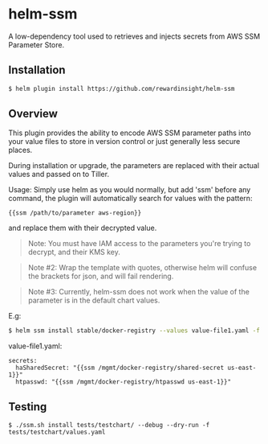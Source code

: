 # helm-ssm
A low-dependency tool used to retrieves and injects secrets from AWS SSM Parameter Store.

## Installation
```bash
$ helm plugin install https://github.com/rewardinsight/helm-ssm
```

## Overview
This plugin provides the ability to encode AWS SSM parameter paths into your
value files to store in version control or just generally less secure places.

During installation or upgrade, the parameters are replaced with their actual values
and passed on to Tiller.

Usage:
Simply use helm as you would normally, but add 'ssm' before any command,
the plugin will automatically search for values with the pattern:
```
{{ssm /path/to/parameter aws-region}}
```
and replace them with their decrypted value.
>Note: You must have IAM access to the parameters you're trying to decrypt, and their KMS key.

>Note #2: Wrap the template with quotes, otherwise helm will confuse the brackets for json, and will fail rendering.

>Note #3: Currently, helm-ssm does not work when the value of the parameter is in the default chart values.

E.g:
```bash
$ helm ssm install stable/docker-registry --values value-file1.yaml -f value-file2.yaml
```

value-file1.yaml:
```
secrets:
  haSharedSecret: "{{ssm /mgmt/docker-registry/shared-secret us-east-1}}"
  htpasswd: "{{ssm /mgmt/docker-registry/htpasswd us-east-1}}"
```

## Testing
```
$ ./ssm.sh install tests/testchart/ --debug --dry-run -f tests/testchart/values.yaml
```
